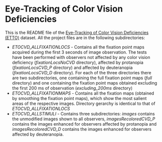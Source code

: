# Eye-Tracking of Color Vision Deficiencies

This is the README file of the [Eye-Tracking of Color Vision Deficiencies (ETTO)](https://journals.sagepub.com/doi/full/10.1177/2041669519841073) dataset.
All the project files are in the following subdirectories:

* *ETOCVD_ALLFIXATIONLOCS* - Contains all the fixation point maps acquired during the first 3 seconds of image observation. The tests have been performed with observers not affected by any color vision deficiency (*fixationLocsNoCVD* directory), affected by protanopia (*fixationLocsCVD_P* directory) and affected by deuteranopia (*fixationLocsCVD_D* directory). For each of the three directories there are two subdirectories, one containing the full fixation point maps (*full* directory) and one containing the fixation point maps obtained excluding the first 200 ms of observation (*excluding_200ms* directory)
* *ETOCVD_ALLFIXATIONMAPS* - Contains all the fixation maps (obtained by smoothing the fixation point maps), which show the most salient areas of the respective images. Directory gerarchy is identical to that of *ETOCVD_ALLFIXATIONLOCS*
* *ETOCVD_ALLSTIMULI* - Contains three subdirectories: *images* contains the unmodified images shown to all observers, *imagesRecoloredCVD_P* contains the images enhanced for observers affected by protanopia and *imagesRecoloredCVD_D* contains the images enhanced for observers affected by deuteranopia.